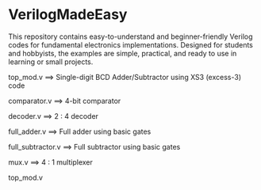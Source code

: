 # VerilogMadeEasy
This repository contains easy-to-understand and beginner-friendly Verilog codes for fundamental electronics implementations. Designed for students and hobbyists, the examples are simple, practical, and ready to use in learning or small projects.

top_mod.v ==> Single-digit BCD Adder/Subtractor using XS3 (excess-3) code

comparator.v ==> 4-bit comparator

decoder.v ==> 2 : 4 decoder

full_adder.v ==> Full adder using basic gates

full_subtractor.v ==> Full subtractor using basic gates

mux.v ==> 4 : 1 multiplexer

top_mod.v
